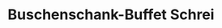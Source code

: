 ---
title: "Buschenschank-Buffet Schrei"
url: /glanz-an-der-weinstrasse/buschenschank-buffet-schrei/
shop: Allgemein
---